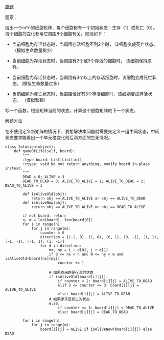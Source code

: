 [原题](https://leetcode.com/problems/game-of-life/)


题意：

给出一个m*n的细胞矩阵，每个细胞都有一个初始状态：生存（1）或死亡（0）。每个细胞的变化都与它周围8个细胞有关，规则如下：

- 当前细胞为存活状态时，当周围存活细胞不到2个时， 该细胞变成死亡状态。（模拟生命数量稀少）

- 当前细胞为存活状态时，当周围有2个或3个存活的细胞时， 该细胞保持原样。

- 当前细胞为存活状态时，当周围有3个以上的存活细胞时，该细胞变成死亡状态。（模拟生命数量过多）

- 当前细胞为死亡状态时，当周围恰好有3个存活细胞时，该细胞变成存活状态。 （模拟繁殖）

写一个函数，根据矩阵当前的状态，计算这个细胞矩阵的下一个状态。

解题方法

在不使用定义新矩阵的情况下，要想解决本问题就需要先定义一组中间状态，中间状态要求能看出一个单元格变化前后两方面的生死情况。

```
class Solution(object):
    def gameOfLife(self, board):
        """
        :type board: List[List[int]]
        :rtype: void Do not return anything, modify board in-place instead.
        """
        DEAD = 0; ALIVE = 1
        DEAD_TO_DEAD = 0; ALIVE_TO_ALIVE = 1; ALIVE_TO_DEAD = 2; DEAD_TO_ALIVE = 3
                
        def isAliveOld(obj):
            return obj == ALIVE_TO_ALIVE or obj == ALIVE_TO_DEAD
        def isAliveNew(obj):
            return obj == ALIVE_TO_ALIVE or obj == DEAD_TO_ALIVE
        
        if not board: return
        n, m = len(board), len(board[0])
        for i in range(n):
            for j in range(m):
                counter = 0
                direction = [(-1, 0), (1, 0), (0, 1), (0, -1), (1, 1), (-1, -1), (-1, 1), (1, -1)]
                for d in direction:
                    nx, ny = i + d[0], j + d[1]
                    if 0 <= nx < n and 0 <= ny < m and isAliveOld(board[nx][ny]): 
                        counter += 1
                
                    # 如果原来的是存活的状态
                    if isAliveOld(board[i][j]):
                        if counter < 2: board[i][j] = ALIVE_TO_DEAD
                        elif 2 <= counter <= 3: board[i][j] = ALIVE_TO_ALIVE
                        else: board[i][j] = ALIVE_TO_DEAD
                    # 如果原来是死亡的状态
                    else:
                        if counter == 3: board[i][j] = DEAD_TO_ALIVE
                        else: board[i][j] = DEAD_TO_DEAD
        
        for i in range(n):
            for j in range(m):
                board[i][j] = ALIVE if isAliveNew(board[i][j]) else DEAD
        
                    
```
